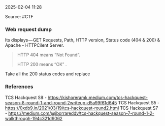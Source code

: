 
2025-02-04 11:28

Source: #CTF  
### Web request dump

Its displays — GET Requests, Path, HTTP version, Status code (404 & 200) & Apache - HTTPCilent Server.

> HTTP 404 means “Not Found”.
> 
> HTTP 200 means “OK” .

Take all the 200 status codes and replace  





### References
 
TCS Hackquest S8 - https://kishoreramk.medium.com/tcs-hackquest-season-8-round-1-and-round-2writeup-d5a99f61d645
TCS Hackquest S5 - https://0xdb9.in/2021/03/19/tcs-hackquest-round2.html
TCS Hackquest S7 - https://medium.com/@iborrareddy/tcs-hackquest-season-7-round-1-2-walkthrough-194c321d9062